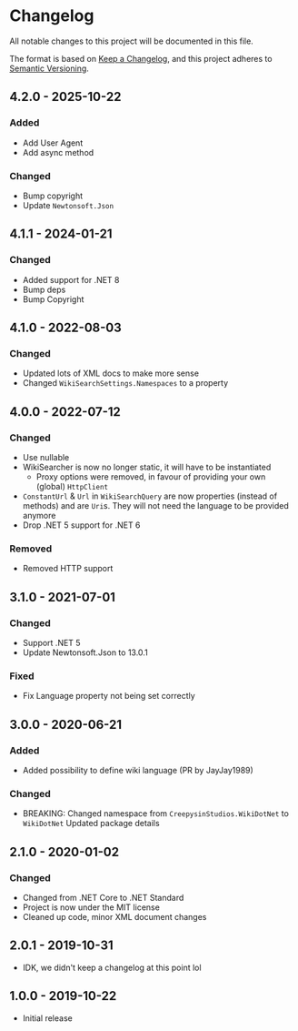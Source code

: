 # Changelog

All notable changes to this project will be documented in this file.

The format is based on [Keep a Changelog](https://keepachangelog.com/en/1.0.0/),
and this project adheres to [Semantic Versioning](https://semver.org/spec/v2.0.0.html).

## 4.2.0 - 2025-10-22

### Added

- Add User Agent
- Add async method

### Changed

- Bump copyright
- Update `Newtonsoft.Json`

## 4.1.1 - 2024-01-21

### Changed

- Added support for .NET 8
- Bump deps
- Bump Copyright

## 4.1.0 - 2022-08-03

### Changed

- Updated lots of XML docs to make more sense
- Changed `WikiSearchSettings.Namespaces` to a property

## 4.0.0 - 2022-07-12

### Changed

- Use nullable
- WikiSearcher is now no longer static, it will have to be instantiated
    - Proxy options were removed, in favour of providing your own (global) `HttpClient`
- `ConstantUrl` & `Url` in `WikiSearchQuery` are now properties (instead of methods) and are `Uri`s. They will not need the language to be provided anymore
- Drop .NET 5 support for .NET 6

### Removed

- Removed HTTP support

## 3.1.0 - 2021-07-01

### Changed

- Support .NET 5
- Update Newtonsoft.Json to 13.0.1

### Fixed

- Fix Language property not being set correctly

## 3.0.0 - 2020-06-21

### Added

- Added possibility to define wiki language (PR by JayJay1989)

### Changed

- BREAKING: Changed namespace from `CreepysinStudios.WikiDotNet` to `WikiDotNet`
Updated package details

## 2.1.0 - 2020-01-02

### Changed

- Changed from .NET Core to .NET Standard
- Project is now under the MIT license
- Cleaned up code, minor XML document changes

## 2.0.1 - 2019-10-31

- IDK, we didn't keep a changelog at this point lol

## 1.0.0 - 2019-10-22

- Initial release